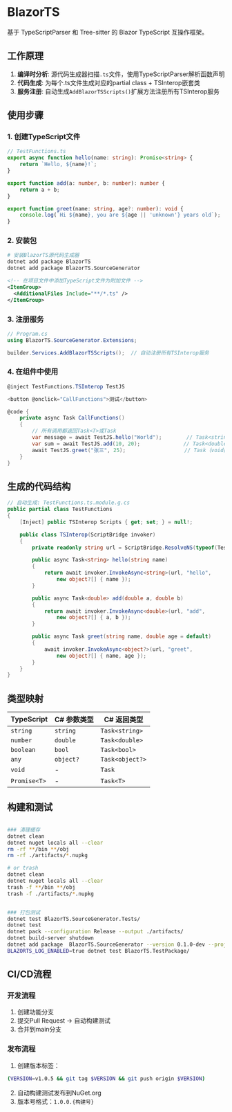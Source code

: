 # BlazorTS

基于 TypeScriptParser 和 Tree-sitter 的 Blazor TypeScript 互操作框架。

## 工作原理

1. **编译时分析**: 源代码生成器扫描`.ts`文件，使用TypeScriptParser解析函数声明
2. **代码生成**: 为每个.ts文件生成对应的partial class + TSInterop嵌套类
3. **服务注册**: 自动生成`AddBlazorTSScripts()`扩展方法注册所有TSInterop服务

## 使用步骤

### 1. 创建TypeScript文件
```typescript
// TestFunctions.ts
export async function hello(name: string): Promise<string> {
    return `Hello, ${name}!`;
}

export function add(a: number, b: number): number {
    return a + b;
}

export function greet(name: string, age?: number): void {
    console.log(`Hi ${name}, you are ${age || 'unknown'} years old`);
}
```

### 2. 安装包
```bash
# 安装BlazorTS源代码生成器
dotnet add package BlazorTS
dotnet add package BlazorTS.SourceGenerator
```

```xml
<!-- 在项目文件中添加TypeScript文件为附加文件 -->
<ItemGroup>
  <AdditionalFiles Include="**/*.ts" />
</ItemGroup>
```

### 3. 注册服务
```csharp
// Program.cs 
using BlazorTS.SourceGenerator.Extensions;

builder.Services.AddBlazorTSScripts();  // 自动注册所有TSInterop服务
```

### 4. 在组件中使用
```csharp
@inject TestFunctions.TSInterop TestJS

<button @onclick="CallFunctions">测试</button>

@code {
    private async Task CallFunctions()
    {
        // 所有调用都返回Task<T>或Task
        var message = await TestJS.hello("World");        // Task<string>
        var sum = await TestJS.add(10, 20);              // Task<double>
        await TestJS.greet("张三", 25);                   // Task（void函数）
    }
}
```

## 生成的代码结构

```csharp
// 自动生成: TestFunctions.ts.module.g.cs
public partial class TestFunctions
{
    [Inject] public TSInterop Scripts { get; set; } = null!;

    public class TSInterop(ScriptBridge invoker)
    {
        private readonly string url = ScriptBridge.ResolveNS(typeof(TestFunctions));

        public async Task<string> hello(string name)
        {
            return await invoker.InvokeAsync<string>(url, "hello",
                new object?[] { name });
        }

        public async Task<double> add(double a, double b)
        {
            return await invoker.InvokeAsync<double>(url, "add", 
                new object?[] { a, b });
        }

        public async Task greet(string name, double age = default)
        {
            await invoker.InvokeAsync<object?>(url, "greet",
                new object?[] { name, age });
        }
    }
}
```

## 类型映射

| TypeScript | C# 参数类型 | C# 返回类型 |
|------------|-------------|-------------|
| `string` | `string` | `Task<string>` |
| `number` | `double` | `Task<double>` |
| `boolean` | `bool` | `Task<bool>` |
| `any` | `object?` | `Task<object?>` |
| `void` | - | `Task` |
| `Promise<T>` | - | `Task<T>` |

## 构建和测试

```bash

### 清理缓存
dotnet clean
dotnet nuget locals all --clear
rm -rf **/bin **/obj
rm -rf ./artifacts/*.nupkg

# or trash
dotnet clean
dotnet nuget locals all --clear
trash -f **/bin **/obj
trash -f ./artifacts/*.nupkg


### 打包测试
dotnet test BlazorTS.SourceGenerator.Tests/
dotnet test
dotnet pack --configuration Release --output ./artifacts/
dotnet build-server shutdown
dotnet add package  BlazorTS.SourceGenerator --version 0.1.0-dev --project BlazorTS.TestPackage/
BLAZORTS_LOG_ENABLED=true dotnet test BlazorTS.TestPackage/
```

## CI/CD流程

### 开发流程
1. 创建功能分支
2. 提交Pull Request → 自动构建测试
3. 合并到main分支

### 发布流程
1. 创建版本标签：
```bash
(VERSION=v1.0.5 && git tag $VERSION && git push origin $VERSION)
```
2. 自动构建测试发布到NuGet.org
3. 版本号格式：`1.0.0.{构建号}`